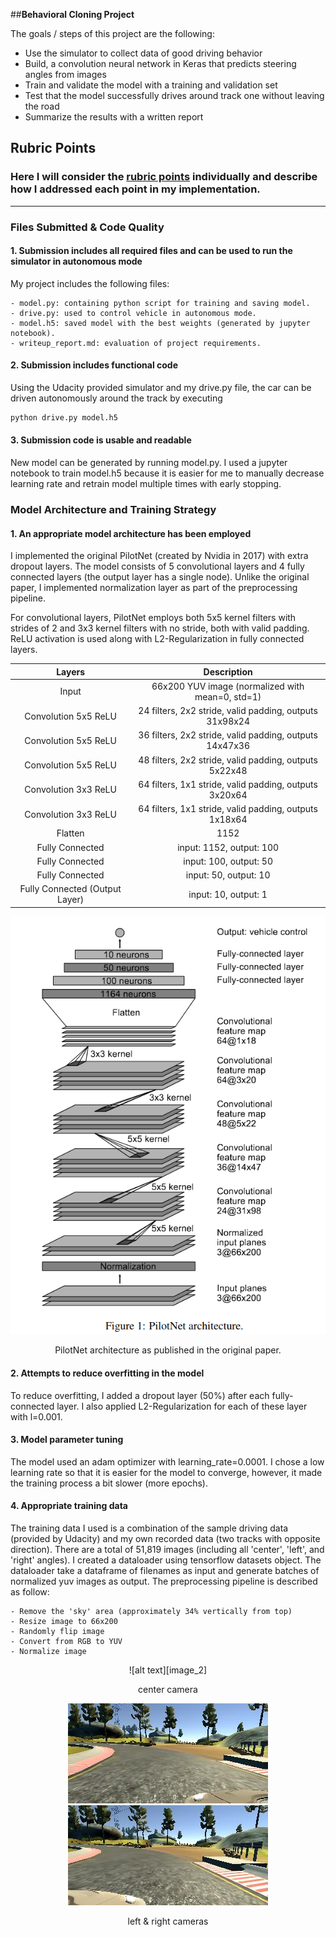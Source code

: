 ##**Behavioral Cloning Project**

The goals / steps of this project are the following:

* Use the simulator to collect data of good driving behavior
* Build, a convolution neural network in Keras that predicts steering angles from images
* Train and validate the model with a training and validation set
* Test that the model successfully drives around track one without leaving the road
* Summarize the results with a written report


[//]: # (Image References)

[image_0]: ./markdown_source/pilotnet.png "PilotNet Architecture"
[image_1]: ./markdown_source/left.jpg "Left Camera"
[image_2]: ./markdown_source/center.jpg "Center Camera"
[image_3]: ./markdown_source/right.jpg "Right Camera"


## Rubric Points
### Here I will consider the [rubric points](https://review.udacity.com/#!/rubrics/432/view) individually and describe how I addressed each point in my implementation.  

---
### Files Submitted & Code Quality

#### 1. Submission includes all required files and can be used to run the simulator in autonomous mode

My project includes the following files:

    - model.py: containing python script for training and saving model. 
    - drive.py: used to control vehicle in autonomous mode.
    - model.h5: saved model with the best weights (generated by jupyter notebook). 
    - writeup_report.md: evaluation of project requirements.

#### 2. Submission includes functional code
Using the Udacity provided simulator and my drive.py file, the car can be driven autonomously around the track by executing 
```sh
python drive.py model.h5
```

#### 3. Submission code is usable and readable
New model can be generated by running model.py. I used a jupyter notebook to train model.h5 because it is easier for me to manually decrease learning rate and retrain model multiple times with early stopping.

### Model Architecture and Training Strategy

#### 1. An appropriate model architecture has been employed
I implemented the original PilotNet (created by Nvidia in 2017) with extra dropout layers. The model consists of 5 convolutional layers and 4 fully connected layers (the output layer has a single node). Unlike the original paper, I implemented normalization layer as part of the preprocessing pipeline.

For convolutional layers, PilotNet employs both 5x5 kernel filters with strides of 2 and 3x3 kernel filters with no stride, both with valid padding. ReLU activation is used along with L2-Regularization in fully connected layers.

<center>

|             Layers             |                       Description                       |
|:------------------------------:|:-------------------------------------------------------:|
|              Input             | 66x200 YUV image  (normalized with mean=0, std=1)       |
|      Convolution 5x5 ReLU      | 24 filters, 2x2 stride, valid padding, outputs 31x98x24 |
|      Convolution 5x5 ReLU      | 36 filters, 2x2 stride, valid padding, outputs 14x47x36 |
|      Convolution 5x5 ReLU      | 48 filters, 2x2 stride, valid padding, outputs 5x22x48  |
|      Convolution 3x3 ReLU      | 64 filters, 1x1 stride, valid padding, outputs 3x20x64  |
|      Convolution 3x3 ReLU      | 64 filters, 1x1 stride, valid padding, outputs 1x18x64  |
|             Flatten            | 1152                                                    |
|         Fully Connected        | input: 1152, output: 100                                |
|         Fully Connected        | input: 100, output: 50                                  |
|         Fully Connected        | input: 50, output: 10                                   |
| Fully Connected (Output Layer) | input: 10, output: 1                                    |

![alt text][image_0]

PilotNet architecture as published in the original paper.
</center> 

#### 2. Attempts to reduce overfitting in the model
To reduce overfitting, I added a dropout layer (50%) after each fully-connected layer. I also applied L2-Regularization for each of these layer with l=0.001.

#### 3. Model parameter tuning
The model used an adam optimizer with learning_rate=0.0001. I chose a low learning rate so that it is easier for the model to converge, however, it made the training process a bit slower (more epochs).

#### 4. Appropriate training data

The training data I used is a combination of the sample driving data (provided by Udacity) and my own recorded data (two tracks with opposite direction). There are a total of 51,819 images (including all 'center', 'left', and 'right' angles). 
I created a dataloader using tensorflow datasets object. The dataloader take a dataframe of filenames as input and generate batches of normalized yuv images as output. The preprocessing pipeline is described as follow:

    - Remove the 'sky' area (approximately 34% vertically from top)
    - Resize image to 66x200
    - Randomly flip image
    - Convert from RGB to YUV
    - Normalize image

<center>
![alt text][image_2]

center camera

![alt text][image_1]
![alt text][image_3]

left & right cameras
</center> 